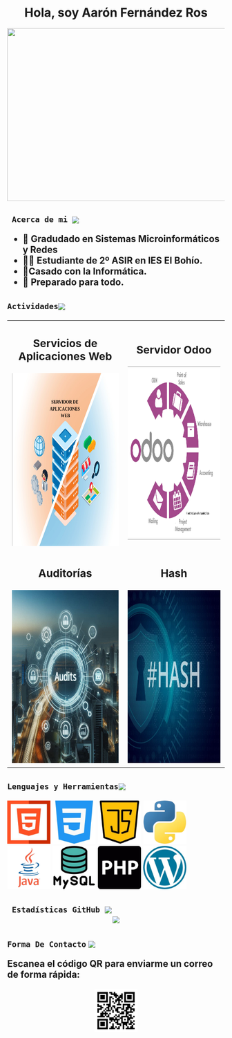 <!-- Nombre y banner -->
 <h1 align="center">Hola, soy Aarón Fernández Ros</h1>
 <img src=https://i.pinimg.com/originals/e1/7a/b9/e17ab9681bec36303a67cd0e13a7b170.gif width=1000px height=400px style="vertical-align: middle;"></h1>

<!-- Acerda de mi -->
<h2><code> Acerca de mi </code><img src="https://media0.giphy.com/media/v1.Y2lkPTc5MGI3NjExbWhkcm55am51cXRpaXV1ajg1M2RzYmI3a2Y1eHZidWlyZmY5d3J6OSZlcD12MV9pbnRlcm5hbF9naWZfYnlfaWQmY3Q9cw/fH9fGvJBnkdQ1hPqmZ/giphy.webp" height="40px" style="vertical-align: middle;"/>

- 📜 Gradudado en Sistemas Microinformáticos y Redes
- 👨‍🎓 Estudiante de 2º ASIR en IES El Bohío.
- 🤵Casado con la Informática.
- 🔋 Preparado para todo.
</h2>
<!-- Actividades -->
<h2><code>Actividades</code><img src="https://media3.giphy.com/media/v1.Y2lkPTc5MGI3NjExemhzcjJ5MmtlY2luazc5d2Fsd210OXlienZmeWM3c2RzNnpndXUwdSZlcD12MV9pbnRlcm5hbF9naWZfYnlfaWQmY3Q9cw/N77HnS6xEYYeagW8BA/giphy.webp" height="40px" style="vertical-align: middle;"/>
<table>
  <tr>
    <td>
      <h3 align="center">Servicios de Aplicaciones Web</h3>
      <a href="https://github.com/AaronFernandezRos/IAW/blob/main/UT1/Instalaci%C3%B3n%20Servidor%20Aplicaciones%20Web.pdf">
        <img src="media/servidor de aplicaciones web.png" alt="Servicios de Aplicaciones Web" width="400" height="400">
      </a>
    </td>
    <td>
      <h3 align="center">Servidor Odoo</h3>
      <a href="https://github.com/AaronFernandezRos/IAW/blob/main/UT2/Aaron_Fernandez_Ros_IAW_UT1_T0.pdf">
        <img src="media/odoo.png" alt="Servidor Odoo" width="400" height="400">
      </a>
    </td>
  </tr>
  <tr>
    <td>
      <h3 align="center">Auditorías</h3>
      <a href="https://github.com/AaronFernandezRos/SAD/blob/main/T1/Aaron_Fernandez_Ros_SAD_UT0_T2.pdf">
        <img src="media/auditorias.png" alt="Auditorias" width="400" height="400">
      </a>
    </td>
    <td>
      <h3 align="center">Hash</h2>
      <a href="https://github.com/AaronFernandezRos/SAD/blob/main/T3/Aaron_Fernandez_Ros_SAD_UT3_T0.pdf">
        <img src="media/hash.png" alt="Hash" width="400" height="400">
      </a>
    </td>
  </tr>
</table>
</h2>

<!-- Lenguajes y herramientas -->
<h2><code>Lenguajes y Herramientas</code><img src="https://media4.giphy.com/media/v1.Y2lkPTc5MGI3NjExN3k3a3FrMjF3cnh5M3JoMGJ3ODNiMDcycjlodWljeXFxM3ViNDd4ayZlcD12MV9pbnRlcm5hbF9naWZfYnlfaWQmY3Q9cw/uhQuegHFqkVYuFMXMQ/giphy.webp" height="40px" style="vertical-align: middle;"/>

<a href="#"><img src="media/html5.jpg" alt="html5" width="100" height="100"></a>
<a href="#"><img src="media/css3.jpg" alt="css3" width="100" height="100"></a>
<a href="#"><img src="media/javascript.png" alt="javascript" width="100" height="100"></a>
<a href="#"><img src="media/python.png" alt="Python" width="100" height="100"></a> 
<a href="#"><img src="media/java.jpg" alt="Java" width="100" height="100"></a>
<a href="#"><img src="media/mysql.jpg" alt="MySQL" width="100" height="100"></a>
<a href="#"><img src="media/php.jpg" alt="PHP" width="100" height="100"></a> 
<a href="#"><img src="media/wordpress.jpg" alt="Wordpress" width="100" height="100"></a> 
</h2>

<!-- Estadísticas -->
<h2><code> Estadísticas GitHub </code><img src="https://media3.giphy.com/media/v1.Y2lkPTc5MGI3NjExYjN2eGNoeHNsNTkycW14dzFmbHM3MGJtZW04a2UzZWp6ZnQ1MXh6eiZlcD12MV9pbnRlcm5hbF9naWZfYnlfaWQmY3Q9cw/FjEn2xaiXm5qaOl1Ry/giphy.webp" height="40px" style="vertical-align: middle;"/>
<div align="center"><img src="https://github-readme-stats.vercel.app/api?username=AaronFernandezRos&show_icons=true&count_private=true&hide_border=true"/>
</h2>

<!-- Contacto -->
<h2><code>Forma De Contacto</code>
<img src="https://media1.giphy.com/media/v1.Y2lkPTc5MGI3NjExMXdramNkYTB1ZmlvY2dieDNnNGY0ejd3ajllY2NzdGFjZWlrNW00ZSZlcD12MV9pbnRlcm5hbF9naWZfYnlfaWQmY3Q9Zw/aOften89vRbG/giphy.webp" height="30px" style="vertical-align: middle;"/>
<p>Escanea el código QR para enviarme un correo de forma rápida:</p>
<div align="center"><img src="media/qr_contacto.png" alt="Servicios de Aplicaciones Web" width="100" height="100"></a>
</h2>






